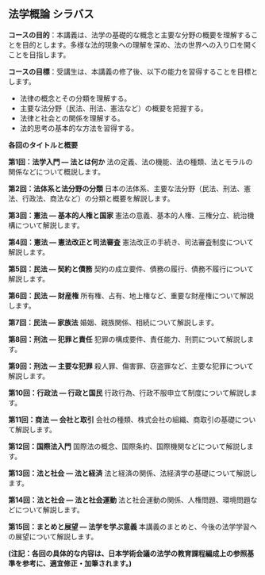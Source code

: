 ## 法学概論 シラバス

**コースの目的**：本講義は、法学の基礎的な概念と主要な分野の概要を理解することを目的とします。多様な法的現象への理解を深め、法の世界への入り口を開くことを目指します。

**コースの目標**：受講生は、本講義の修了後、以下の能力を習得することを目標とします。
* 法律の概念とその分類を理解する。
* 主要な法分野（民法、刑法、憲法など）の概要を把握する。
* 法律と社会との関係を理解する。
* 法的思考の基本的な方法を習得する。


**各回のタイトルと概要**

**第1回：法学入門 ― 法とは何か**
法の定義、法の機能、法の種類、法とモラルの関係などについて概説します。

**第2回：法体系と法分野の分類**
日本の法体系、主要な法分野（民法、刑法、憲法、行政法、商法など）の分類と概要を解説します。

**第3回：憲法 ― 基本的人権と国家**
憲法の意義、基本的人権、三権分立、統治機構について解説します。

**第4回：憲法 ― 憲法改正と司法審査**
憲法改正の手続き、司法審査制度について解説します。

**第5回：民法 ― 契約と債務**
契約の成立要件、債務の履行、債務不履行について解説します。

**第6回：民法 ― 財産権**
所有権、占有、地上権など、重要な財産権について解説します。

**第7回：民法 ― 家族法**
婚姻、親族関係、相続について解説します。

**第8回：刑法 ― 犯罪と責任**
犯罪の構成要件、責任能力、刑罰について解説します。

**第9回：刑法 ― 主要な犯罪**
殺人罪、傷害罪、窃盗罪など、主要な犯罪について解説します。

**第10回：行政法 ― 行政と国民**
行政行為、行政不服申立て制度について解説します。

**第11回：商法 ― 会社と取引**
会社の種類、株式会社の組織、商取引の基礎について解説します。

**第12回：国際法入門**
国際法の概念、国際条約、国際機関などについて解説します。

**第13回：法と社会 ― 法と経済**
法と経済の関係、法経済学の基礎について解説します。

**第14回：法と社会 ― 法と社会運動**
法と社会運動の関係、人権問題、環境問題などについて解説します。

**第15回：まとめと展望 ― 法学を学ぶ意義**
本講義のまとめと、今後の法学学習への展望について解説します。


**(注記：各回の具体的な内容は、日本学術会議の法学の教育課程編成上の参照基準を参考に、適宜修正・加筆されます。)**

